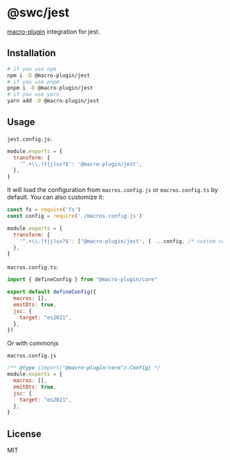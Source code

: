 # @swc/jest

[macro-plugin](https://github.com/macro-plugin) integration for jest.

## Installation

```sh
# if you use npm
npm i -D @macro-plugin/jest
# if you use pnpm
pnpm i -D @macro-plugin/jest
# if you use yarn
yarn add -D @macro-plugin/jest
```

## Usage

`jest.config.js`:

```js
module.exports = {
  transform: {
    '^.+\\.(t|j)sx?$': '@macro-plugin/jest',
  },
}
```

It will load the configuration from `macros.config.js` or `macros.config.ts` by default. You can also customize it:

```js
const fs = require('fs')
const config = require('./macros.config.js')

module.exports = {
  transform: {
    '^.+\\.(t|j)sx?$': ['@macro-plugin/jest', { ...config, /* custom configuration in Jest */ }],
  },
}
```

`macros.config.ts`:

```js
import { defineConfig } from "@macro-plugin/core"

export default defineConfig({
  macros: [],
  emitDts: true,
  jsc: {
    target: "es2021",
  },
})
```

Or with commonjs

`macros.config.js`

```js
/** @type {import("@macro-plugin/core").Config} */
module.exports = {
  macros: [],
  emitDts: true,
  jsc: {
    target: "es2021",
  },
}
```

## License

MIT

[MacroPlugin]: https://github.com/macro-plugin

